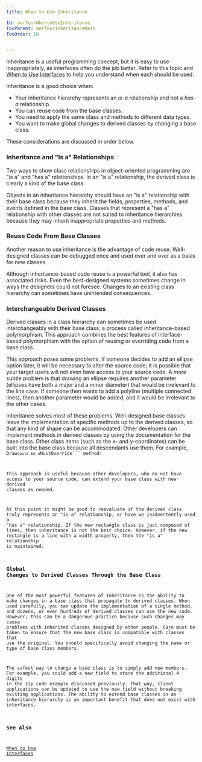 ```yaml
---
title: When to Use Inheritance

Id: aerTourWhentoUseInheritance
TocParent: aerTourInheritanceMain
TocOrder: 10


---
```


Inheritance is a useful programming concept, but it is easy to use inappropriately, as interfaces often do the job better. Refer to this topic and [When to Use Interfaces](ecrTourWhentouseInterfaces.html) to help you understand when each should be used. 

Inheritance is a good choice when: 

- Your inheritance hierarchy represents an *is-a*  relationship and not a *has-a* 
                relationship.
- You can reuse code from the base classes.
- You need to apply the same class and methods to different data types.
- You want to make global changes to derived classes by changing a base class.

These considerations are discussed in order below.

### Inheritance and "Is a" Relationships
Two ways to show class relationships in object-oriented programming are "is a" and "has a" relationships. In an "is a" relationship, the derived class is clearly a kind of the base class. 

Objects in an inheritance hierarchy should have an "is a" relationship with their base class because they inherit the fields, properties, methods, and events defined in the base class. Classes that represent a "has a" relationship with other classes are not suited to inheritance hierarchies because they may inherit inappropriate properties and methods. 

### Reuse Code From Base Classes
Another reason to use inheritance is the advantage of code reuse. Well-designed classes can be debugged once and used over and over as a basis for new classes. 

Although inheritance-based code reuse is a powerful tool, it also has associated risks. Even the best-designed systems sometimes change in ways the designers could not foresee. Changes to an existing class hierarchy can sometimes have unintended consequences. 

### Interchangeable Derived Classes
Derived classes in a class hierarchy can sometimes be used interchangeably with their base class, a process called inheritance-based polymorphism. This approach combines the best features of interface-based polymorphism with the option of reusing or overriding code from a base class. 

This approach poses some problems. If someone decides to add an ellipse option later, it will be necessary to alter the source code; it is possible that your target users will not even have access to your source code. A more subtle problem is that drawing an ellipse requires another parameter (ellipses have both a major and a minor diameter) that would be irrelevant to the line case. If someone then wants to add a polyline (multiple connected lines), then another parameter would be added, and it would be irrelevant to the other cases. 

Inheritance solves most of these problems. Well-designed base classes leave the implementation of specific methods up to the derived classes, so that any kind of shape can be accommodated. Other developers can implement methods in derived classes by using the documentation for the base class. Other class items (such as the x- and y-coordinates) can be built into the base class because all descendants use them. For example, <code class="ce">Draw``` could be a ```MustOverride``` method: 

This approach is useful because other developers, who do not have access to your source code, can extend your base class with new derived classes as needed. 

At this point it might be good to reevaluate if the derived class truly represents an "is a" relationship, or have we inadvertently used a "has a" relationship. If the new rectangle class is just composed of lines, then inheritance is not the best choice. However, if the new rectangle is a line with a width property, then the "is a" relationship is maintained. 

### Global Changes to Derived Classes Through the Base Class
One of the most powerful features of inheritance is the ability to make changes in a base class that propagate to derived classes. When used carefully, you can update the implementation of a single method, and dozens, or even hundreds of derived classes can use the new code. However, this can be a dangerous practice because such changes may cause problems with inherited classes designed by other people. Care must be taken to ensure that the new base class is compatible with classes that use the original. You should specifically avoid changing the name or type of base class members. 

The safest way to change a base class is to simply add new members. For example, you could add a new field to store the additional 4 digits in the zip code example discussed previously. That way, client applications can be updated to use the new field without breaking existing applications. The ability to extend base classes in an inheritance hierarchy is an important benefit that does not exist with interfaces. 

### See Also
[When to Use Interfaces](ecrTourWhentouseInterfaces.html) 
